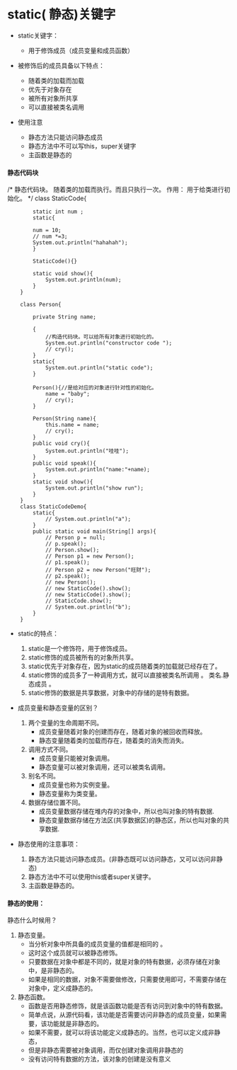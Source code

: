 # static( 静态)关键字
* static关键字：
	* 用于修饰成员（成员变量和成员函数）
* 被修饰后的成员具备以下特点：
	* 随着类的加载而加载
	* 优先于对象存在
	* 被所有对象所共享
	* 可以直接被类名调用

* 使用注意

	* 静态方法只能访问静态成员
	* 静态方法中不可以写this，super关键字
	* 主函数是静态的


#### 静态代码块
/*
静态代码块。
随着类的加载而执行。而且只执行一次。
作用：
用于给类进行初始化。
*/
		class StaticCode{
		
			static int num ;
			static{
		
			num = 10;
			// num *=3;
			System.out.println("hahahah");
			}
		
			StaticCode(){}
		
			static void show(){
				System.out.println(num);
			}
		}

		class Person{
		
			private String name;
		
			{
				//构造代码块。可以给所有对象进行初始化的。
				System.out.println("constructor code ");
				// cry();
			}
			static{
				System.out.println("static code");
			}
		
			Person(){//是给对应的对象进行针对性的初始化。
				name = "baby";
				// cry();
			}
		
			Person(String name){
				this.name = name;
				// cry();
			}
			public void cry(){
				System.out.println("哇哇");
			}
			public void speak(){
				System.out.println("name:"+name);
			}
			static void show(){
				System.out.println("show run");
			}
		}
		class StaticCodeDemo{
			static{
				// System.out.println("a");
			}
			public static void main(String[] args){
				// Person p = null;
				// p.speak();
				// Person.show();
				// Person p1 = new Person();
				// p1.speak();
				// Person p2 = new Person("旺财");
				// p2.speak();
				// new Person();
				// new StaticCode().show();
				// new StaticCode().show();
				// StaticCode.show();
				// System.out.println("b");
			}
		}


* static的特点：
	1. static是一个修饰符，用于修饰成员。
	2. static修饰的成员被所有的对象所共享。
	3. static优先于对象存在，因为static的成员随着类的加载就已经存在了。
	4. static修饰的成员多了一种调用方式，就可以直接被类名所调用 。 类名.静态成员 。
	5. static修饰的数据是共享数据，对象中的存储的是特有数据。

* 成员变量和静态变量的区别？
	1. 两个变量的生命周期不同。
		* 成员变量随着对象的创建而存在，随着对象的被回收而释放。
		* 静态变量随着类的加载而存在，随着类的消失而消失。
	2. 调用方式不同。
		* 成员变量只能被对象调用。
		* 静态变量可以被对象调用，还可以被类名调用。
	3. 别名不同。
		* 成员变量也称为实例变量。
		* 静态变量称为类变量。
	4. 数据存储位置不同。
		* 成员变量数据存储在堆内存的对象中，所以也叫对象的特有数据.
		* 静态变量数据存储在方法区(共享数据区)的静态区，所以也叫对象的共享数据.
* 静态使用的注意事项：
	1. 静态方法只能访问静态成员。(非静态既可以访问静态，又可以访问非静态)
	2. 静态方法中不可以使用this或者super关键字。
	3. 主函数是静态的。

#### 静态的使用：

静态什么时候用？

1. 静态变量。
	* 当分析对象中所具备的成员变量的值都是相同的 。
	* 这时这个成员就可以被静态修饰。
	* 只要数据在对象中都是不同的，就是对象的特有数据，必须存储在对象中，是非静态的。
	* 如果是相同的数据，对象不需要做修改，只需要使用即可，不需要存储在对象中，定义成静态的。
2. 静态函数。
	* 函数是否用静态修饰，就是该函数功能是否有访问到对象中的特有数据。
	* 简单点说，从源代码看，该功能是否需要访问非静态的成员变量，如果需要，该功能就是非静态的。
	* 如果不需要，就可以将该功能定义成静态的。当然，也可以定义成非静态，
	* 但是非静态需要被对象调用，而仅创建对象调用非静态的
	* 没有访问特有数据的方法，该对象的创建是没有意义